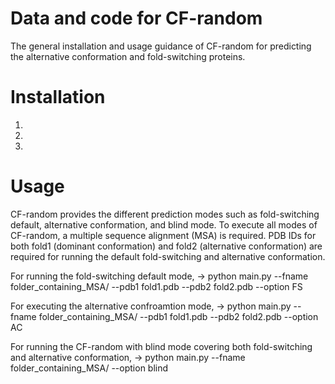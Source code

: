 # Data and code for CF-random
The general installation and usage guidance of CF-random for predicting the alternative conformation and fold-switching proteins.


# Installation
  1.
  2.
  3.


# Usage
CF-random provides the different prediction modes such as fold-switching default, alternative conformation, and blind mode.
To execute all modes of CF-random, a multiple sequence alignment (MSA) is required. PDB IDs for both fold1 (dominant conformation) and fold2 (alternative conformation) are required for running the default fold-switching and alternative conformation.

For running the fold-switching default mode,
  -> python main.py --fname folder_containing_MSA/ --pdb1 fold1.pdb --pdb2 fold2.pdb --option FS

For executing the alternative confroamtion mode,
  -> python main.py --fname folder_containing_MSA/ --pdb1 fold1.pdb --pdb2 fold2.pdb --option AC

For running the CF-random with blind mode covering both fold-switching and alternative conformation,
  -> python main.py --fname folder_containing_MSA/ --option blind


